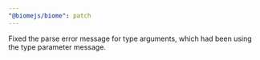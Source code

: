 ```yaml
---
"@biomejs/biome": patch
---
```


Fixed the parse error message for type arguments, which had been using the type parameter message.
